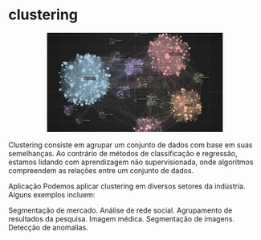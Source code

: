 # clustering


<p align="center">
  <img src="figura_clustering.jpg" width="350" title="hover text">
</p>

Clustering consiste em agrupar um conjunto de dados com base em suas semelhanças. Ao contrário de métodos de classificação e regressão, estamos lidando com aprendizagem não supervisionada, onde algoritmos compreendem as relações entre um conjunto de dados.

Aplicação
Podemos aplicar clustering em diversos setores da indústria. Alguns exemplos incluem:

Segmentação de mercado.
Análise de rede social.
Agrupamento de resultados da pesquisa.
Imagem médica.
Segmentação de imagens.
Detecção de anomalias.

